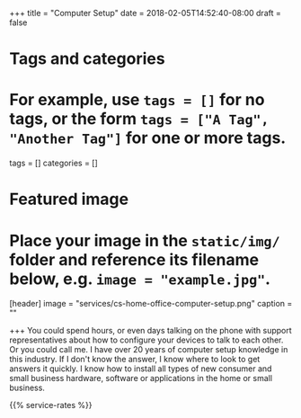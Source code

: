 +++
title = "Computer Setup"
date = 2018-02-05T14:52:40-08:00
draft = false

# Tags and categories
# For example, use `tags = []` for no tags, or the form `tags = ["A Tag", "Another Tag"]` for one or more tags.
tags = []
categories = []

# Featured image
# Place your image in the `static/img/` folder and reference its filename below, e.g. `image = "example.jpg"`.
[header]
image = "services/cs-home-office-computer-setup.png"
caption = ""

+++
You could spend hours, or even days talking on the phone with support representatives about how to configure your devices to talk to each other. Or you could call me. I have over 20 years of computer setup knowledge in this industry. If I don't know the answer, I know where to look to get answers it quickly. I know how to install all types of new consumer and small business hardware, software or applications in the home or small business. 


{{% service-rates %}}
